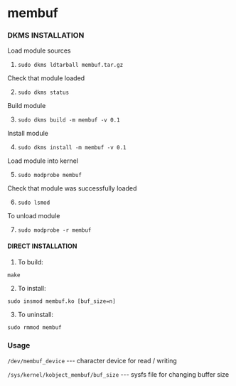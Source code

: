 # membuf


### DKMS INSTALLATION

Load module sources

1. ``` sudo dkms ldtarball membuf.tar.gz ```

Check that module loaded

2. ``` sudo dkms status ```

Build module

3. ``` sudo dkms build -m membuf -v 0.1 ```

Install module

4. ``` sudo dkms install -m membuf -v 0.1 ```

Load module into kernel

5. ``` sudo modprobe membuf ```

Check that module was successfully loaded 

6. ``` sudo lsmod ```

To unload module

7. ``` sudo modprobe -r membuf ```



#### DIRECT INSTALLATION

1. To build:

```
make
```

2. To install:

```
sudo insmod membuf.ko [buf_size=n]
```

3. To uninstall:

```
sudo rmmod membuf
```


### Usage

`/dev/membuf_device` --- character device for read / writing

`/sys/kernel/kobject_membuf/buf_size` --- sysfs file for changing buffer size
